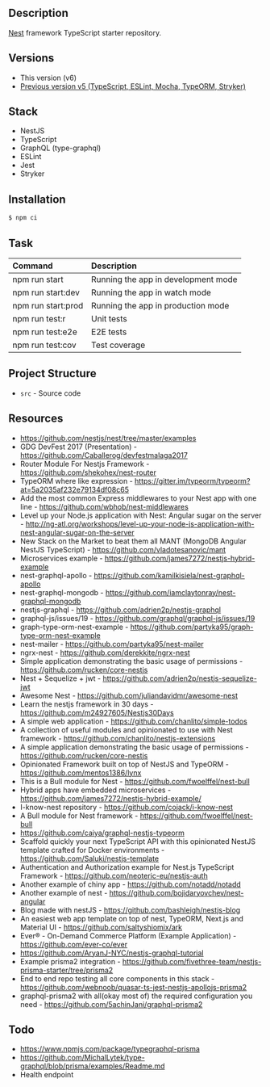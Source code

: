 ## Description

[Nest](https://github.com/nestjs/nest) framework TypeScript starter repository.

## Versions

-   This version (v6)
-   [Previous version v5 (TypeScript, ESLint, Mocha, TypeORM, Stryker)](./tree/v5)

## Stack

-   NestJS
-   TypeScript
-   GraphQL (type-graphql)
-   ESLint
-   Jest
-   Stryker

## Installation

```bash
$ npm ci
```

## Task

| Command            | Description                         |
| :----------------- | :---------------------------------- |
| npm run start      | Running the app in development mode |
| npm run start:dev  | Running the app in watch mode       |
| npm run start:prod | Running the app in production mode  |
| npm run test:r     | Unit tests                          |
| npm run test:e2e   | E2E tests                           |
| npm run test:cov   | Test coverage                       |

## Project Structure

-   `src` - Source code

## Resources

-   https://github.com/nestjs/nest/tree/master/examples
-   GDG DevFest 2017 (Presentation) - https://github.com/Caballerog/devfestmalaga2017
-   Router Module For Nestjs Framework - https://github.com/shekohex/nest-router
-   TypeORM where like expression - https://gitter.im/typeorm/typeorm?at=5a2035af232e79134df08c65
-   Add the most common Express middlewares to your Nest app with one line - https://github.com/wbhob/nest-middlewares
-   Level up your Node.js application with Nest: Angular sugar on the server - http://ng-atl.org/workshops/level-up-your-node-js-application-with-nest-angular-sugar-on-the-server
-   New Stack on the Market to beat them all MANT (MongoDB Angular NestJS TypeScript) - https://github.com/vladotesanovic/mant
-   Microservices example - https://github.com/james7272/nestjs-hybrid-example
-   nest-graphql-apollo - https://github.com/kamilkisiela/nest-graphql-apollo
-   nest-graphql-mongodb - https://github.com/iamclaytonray/nest-graphql-mongodb
-   nestjs-graphql - https://github.com/adrien2p/nestjs-graphql
-   graphql-js/issues/19 - https://github.com/graphql/graphql-js/issues/19
-   graph-type-orm-nest-example - https://github.com/partyka95/graph-type-orm-nest-example
-   nest-mailer - https://github.com/partyka95/nest-mailer
-   ngrx-nest - https://github.com/derekkite/ngrx-nest
-   Simple application demonstrating the basic usage of permissions - https://github.com/rucken/core-nestjs
-   Nest + Sequelize + jwt - https://github.com/adrien2p/nestjs-sequelize-jwt
-   Awesome Nest - https://github.com/juliandavidmr/awesome-nest
-   Learn the nestjs framework in 30 days - https://github.com/m24927605/Nestjs30Days
-   A simple web application - https://github.com/chanlito/simple-todos
-   A collection of useful modules and opinionated to use with Nest framework - https://github.com/chanlito/nestjs-extensions
-   A simple application demonstrating the basic usage of permissions - https://github.com/rucken/core-nestjs
-   Opinionated Framework built on top of NestJS and TypeORM - https://github.com/mentos1386/lynx
-   This is a Bull module for Nest - https://github.com/fwoelffel/nest-bull
-   Hybrid apps have embedded microservices - https://github.com/james7272/nestjs-hybrid-example/
-   I-know-nest repository - https://github.com/cojack/i-know-nest
-   A Bull module for Nest framework - https://github.com/fwoelffel/nest-bull
-   https://github.com/caiya/graphql-nestjs-typeorm
-   Scaffold quickly your next TypeScript API with this opinionated NestJS template crafted for Docker environments - https://github.com/Saluki/nestjs-template
-   Authentication and Authorization example for Nest.js TypeScript Framework - https://github.com/neoteric-eu/nestjs-auth
-   Another example of chiny app - https://github.com/notadd/notadd
-   Another example of nest - https://github.com/bojidaryovchev/nest-angular
-   Blog made with nestJS - https://github.com/bashleigh/nestjs-blog
-   An easiest web app template on top of nest, TypeORM, Next.js and Material UI - https://github.com/saltyshiomix/ark
-   Ever® - On-Demand Commerce Platform (Example Application) - https://github.com/ever-co/ever
-   https://github.com/AryanJ-NYC/nestjs-graphql-tutorial
-   Example prisma2 integration - https://github.com/fivethree-team/nestjs-prisma-starter/tree/prisma2
-   End to end repo testing all core components in this stack - https://github.com/webnoob/quasar-ts-jest-nestjs-apollojs-prisma2
-   graphql-prisma2 with all(okay most of) the required configuration you need - https://github.com/5achinJani/graphql-prisma2

## Todo

-   https://www.npmjs.com/package/typegraphql-prisma
-   https://github.com/MichalLytek/type-graphql/blob/prisma/examples/Readme.md
-   Health endpoint
